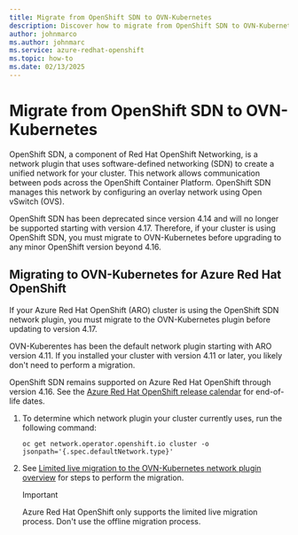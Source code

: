 ```yaml
---
title: Migrate from OpenShift SDN to OVN-Kubernetes
description: Discover how to migrate from OpenShift SDN to OVN-Kubernetes.
author: johnmarco
ms.author: johnmarc
ms.service: azure-redhat-openshift
ms.topic: how-to
ms.date: 02/13/2025
---
```


# Migrate from OpenShift SDN to OVN-Kubernetes

OpenShift SDN, a component of Red Hat OpenShift Networking, is a network plugin that uses software-defined networking (SDN) to create a unified network for your cluster. This network allows communication between pods across the OpenShift Container Platform. OpenShift SDN manages this network by configuring an overlay network using Open vSwitch (OVS).

OpenShift SDN has been deprecated since version 4.14 and will no longer be supported starting with version 4.17. Therefore, if your cluster is using OpenShift SDN, you must migrate to OVN-Kubernetes before upgrading to any minor OpenShift version beyond 4.16.

## Migrating to OVN-Kubernetes for Azure Red Hat OpenShift

If your Azure Red Hat OpenShift (ARO) cluster is using the OpenShift SDN network plugin, you must migrate to the OVN-Kubernetes plugin before updating to version 4.17.

OVN-Kuberentes has been the default network plugin starting with ARO version 4.11. If you installed your cluster with version 4.11 or later, you likely don't need to perform a migration.

OpenShift SDN remains supported on Azure Red Hat OpenShift through version 4.16. See the [Azure Red Hat OpenShift release calendar](support-lifecycle.md#azure-red-hat-openshift-release-calendar) for end-of-life dates.

1. To determine which network plugin your cluster currently uses, run the following command:

    ```
    oc get network.operator.openshift.io cluster -o jsonpath='{.spec.defaultNetwork.type}'
    ```
       
1. See [Limited live migration to the OVN-Kubernetes network plugin overview](https://docs.openshift.com/container-platform/4.16/networking/ovn_kubernetes_network_provider/migrate-from-openshift-sdn.html#nw-ovn-kubernetes-live-migration-about_migrate-from-openshift-sdn) for steps to perform the migration.

    > [!IMPORTANT]
    > Azure Red Hat OpenShift only supports the limited live migration process. Don't use the offline migration process.
    > 
            